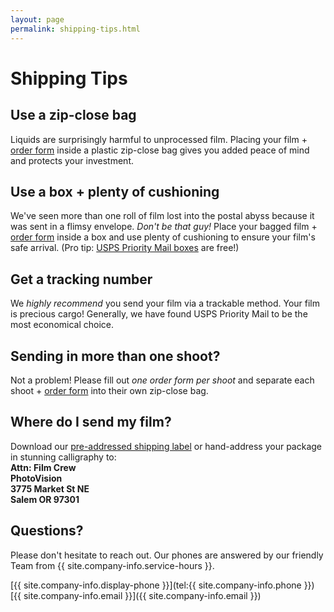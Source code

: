 ```yaml
---
layout: page
permalink: shipping-tips.html
---
```


# Shipping Tips

## Use a zip-close bag
Liquids are surprisingly harmful to unprocessed film. Placing your film + <a href="{{site.baseurl}}/images/PhotoVision-Film-Order-Form.pdf" target="_blank">order form</a> inside a plastic zip-close bag gives you added peace of mind and protects your investment.

## Use a box + plenty of cushioning
We've seen more than one roll of film lost into the postal abyss because it was sent in a flimsy envelope. *Don't be that guy!* Place your bagged film + <a href="{{site.baseurl}}/images/PhotoVision-Film-Order-Form.pdf" target="_blank">order form</a> inside a box and use plenty of cushioning to ensure your film's safe arrival. (Pro tip: [USPS Priority Mail boxes](http://store.usps.com/store/results/free-shipping-supplies/shipping-supplies/_/N-alnx4jZ7d0v8v) are free!)

## Get a tracking number
We _highly recommend_ you send your film via a trackable method. Your film is precious cargo! Generally, we have found USPS Priority Mail to be the most economical choice. 

## Sending in more than one shoot?
Not a problem! Please fill out *one order form per shoot* and separate each shoot + <a href="{{site.baseurl}}/images/PhotoVision-Film-Order-Form.pdf" target="_blank">order form</a> into their own zip-close bag.

## Where do I send my film?
Download our <a href="{{site.baseurl}}/images/PhotoVision+Mailing+Label.pdf" target="_blank">pre-addressed shipping label</a> or hand-address your package in stunning calligraphy to:  
**Attn: Film Crew**  
**PhotoVision**  
**3775 Market St NE**  
**Salem OR 97301**

## Questions?
Please don't hesitate to reach out. Our phones are answered by our friendly Team from {{ site.company-info.service-hours }}.

[{{ site.company-info.display-phone }}](tel:{{ site.company-info.phone }})  
[{{ site.company-info.email }}]({{ site.company-info.email }})
